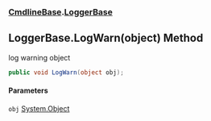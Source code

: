 ### [CmdlineBase](CmdlineBase.md 'CmdlineBase').[LoggerBase](LoggerBase.md 'CmdlineBase.LoggerBase')

## LoggerBase.LogWarn(object) Method

log warning object

```csharp
public void LogWarn(object obj);
```
#### Parameters

<a name='CmdlineBase.LoggerBase.LogWarn(object).obj'></a>

`obj` [System.Object](https://docs.microsoft.com/en-us/dotnet/api/System.Object 'System.Object')